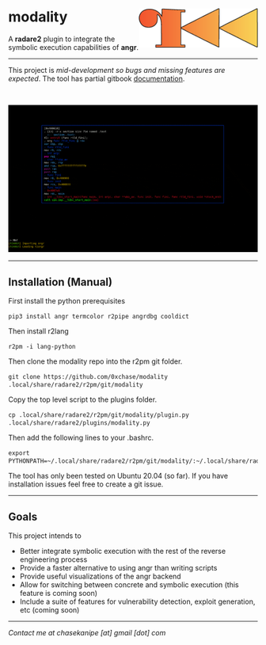 # modality <img src="docs/logo.png" align="right" alt="logo" width="240">

A **radare2** plugin to integrate the symbolic execution capabilities of **angr**. 

---

This project is *mid-development so bugs and missing features are expected*. The tool has partial gitbook [documentation](https://chasekanipe.gitbook.io/modality/). 

<br>

<p align="center">
  <img src="docs/preview.gif" />
</p>

---

## Installation (Manual)
First install the python prerequisites

```
pip3 install angr termcolor r2pipe angrdbg cooldict
```

Then install r2lang

```
r2pm -i lang-python
```

Then clone the modality repo into the r2pm git folder.

```
git clone https://github.com/0xchase/modality .local/share/radare2/r2pm/git/modality
```

Copy the top level script to the plugins folder.

```
cp .local/share/radare2/r2pm/git/modality/plugin.py .local/share/radare2/plugins/modality.py
```

Then add the following lines to your .bashrc.

```
export PYTHONPATH=~/.local/share/radare2/r2pm/git/modality/:~/.local/share/radare2/r2pm/git/modality/src:
```

The tool has only been tested on Ubuntu 20.04 (so far). If you have installation issues feel free to create a git issue.

---

## Goals

This project intends to
 - Better integrate symbolic execution with the rest of the reverse engineering process
 - Provide a faster alternative to using angr than writing scripts
 - Provide useful visualizations of the angr backend
 - Allow for switching between concrete and symbolic execution (this feature is coming soon)
 - Include a suite of features for vulnerability detection, exploit generation, etc (coming soon)


---

*Contact me at chasekanipe [at] gmail [dot] com*
